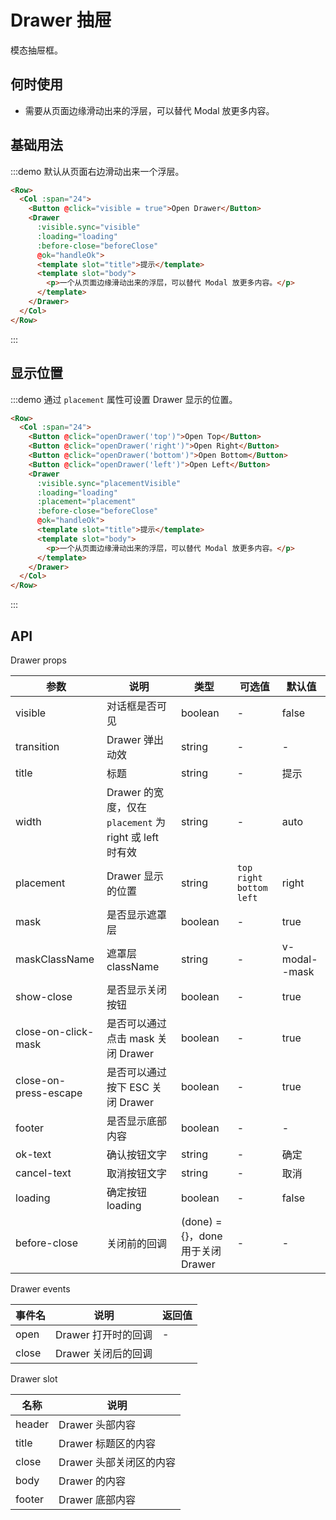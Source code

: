 # Drawer 抽屉

模态抽屉框。

## 何时使用

- 需要从页面边缘滑动出来的浮层，可以替代 Modal 放更多内容。

## 基础用法

:::demo 默认从页面右边滑动出来一个浮层。

```html
<Row>
  <Col :span="24">
    <Button @click="visible = true">Open Drawer</Button>
    <Drawer
      :visible.sync="visible"
      :loading="loading"
      :before-close="beforeClose"
      @ok="handleOk">
      <template slot="title">提示</template>
      <template slot="body">
        <p>一个从页面边缘滑动出来的浮层，可以替代 Modal 放更多内容。</p>
      </template>
    </Drawer>
  </Col>
</Row>
```
:::

## 显示位置

:::demo 通过 `placement` 属性可设置 Drawer 显示的位置。

```html
<Row>
  <Col :span="24">
    <Button @click="openDrawer('top')">Open Top</Button>
    <Button @click="openDrawer('right')">Open Right</Button>
    <Button @click="openDrawer('bottom')">Open Bottom</Button>
    <Button @click="openDrawer('left')">Open Left</Button>
    <Drawer
      :visible.sync="placementVisible"
      :loading="loading"
      :placement="placement"
      :before-close="beforeClose"
      @ok="handleOk">
      <template slot="title">提示</template>
      <template slot="body">
        <p>一个从页面边缘滑动出来的浮层，可以替代 Modal 放更多内容。</p>
      </template>
    </Drawer>
  </Col>
</Row>
```
:::

## API

Drawer props

| 参数 | 说明 | 类型 | 可选值 | 默认值 |
|---- |---- |---- |---- |---- |
| visible | 对话框是否可见 | boolean | - | false |
| transition | Drawer 弹出动效 | string | - | - |
| title | 标题 | string | - | 提示 |
| width | Drawer 的宽度，仅在 `placement` 为 right 或 left 时有效 | string | - | auto |
| placement | Drawer 显示的位置 | string | `top` `right` `bottom` `left` | right |
| mask | 是否显示遮罩层 | boolean | - | true |
| maskClassName | 遮罩层 className | string | - | v-modal--mask |
| show-close | 是否显示关闭按钮 | boolean | - | true |
| close-on-click-mask | 是否可以通过点击 mask 关闭 Drawer | boolean | - | true |
| close-on-press-escape | 是否可以通过按下 ESC 关闭 Drawer | boolean | - | true |
| footer | 是否显示底部内容 | boolean | - | - |
| ok-text | 确认按钮文字 | string | - | 确定 |
| cancel-text | 取消按钮文字 | string | - | 取消 |
| loading | 确定按钮 loading | boolean | - | false |
| before-close | 关闭前的回调 | (done) = {}，done 用于关闭 Drawer | - | - |

Drawer events

| 事件名 | 说明 | 返回值 |
|---- |---- |---- |
| open | Drawer 打开时的回调 | - |
| close | Drawer 关闭后的回调

Drawer slot

| 名称 | 说明 |
|---- |---- |
| header | Drawer 头部内容 |
| title | Drawer 标题区的内容 |
| close | Drawer 头部关闭区的内容 |
| body | Drawer 的内容 |
| footer | Drawer 底部内容 |

<script>
  import Row from '@/components/row';
  import Col from '@/components/col';
  import Button from '@/components/button';
  import Drawer from '@/components/drawer';

  export default {
    components: {
      Row,
      Col,
      Button,
      Drawer,
    },
    data() {
      return {
        visible: false,
        placementVisible: false,
        loading: false,
        placement: '',
      };
    },
    methods: {
      beforeClose(callback) {
        console.log('before-close');
        callback();
      },
      openDrawer(placement) {
        this.placementVisible = true;
        this.placement = placement;
      },
      handleOk() {
        console.log('handle-ok');
        this.loading = true;
        setTimeout(() => {
          this.loading = false;
          this.visible = false;
        }, 2000);
      },
    },
  };
</script>